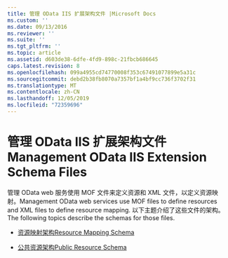 ```yaml
---
title: 管理 OData IIS 扩展架构文件 |Microsoft Docs
ms.custom: ''
ms.date: 09/13/2016
ms.reviewer: ''
ms.suite: ''
ms.tgt_pltfrm: ''
ms.topic: article
ms.assetid: d603de38-6dfe-4fd9-898c-21fbcb686645
caps.latest.revision: 8
ms.openlocfilehash: 099a4955cd74770008f353c67491077899e5a31c
ms.sourcegitcommit: debd2b38fb8070a7357bf1a4bf9cc736f3702f31
ms.translationtype: MT
ms.contentlocale: zh-CN
ms.lasthandoff: 12/05/2019
ms.locfileid: "72359696"
---
```

# <a name="management-odata-iis-extension-schema-files"></a><span data-ttu-id="f19fd-102">管理 OData IIS 扩展架构文件</span><span class="sxs-lookup"><span data-stu-id="f19fd-102">Management OData IIS Extension Schema Files</span></span>

<span data-ttu-id="f19fd-103">管理 OData web 服务使用 MOF 文件来定义资源和 XML 文件，以定义资源映射。</span><span class="sxs-lookup"><span data-stu-id="f19fd-103">Management OData web services use MOF files to define resources and XML files to define resource mapping.</span></span> <span data-ttu-id="f19fd-104">以下主题介绍了这些文件的架构。</span><span class="sxs-lookup"><span data-stu-id="f19fd-104">The following topics describe the schemas for those files.</span></span>

- [<span data-ttu-id="f19fd-105">资源映射架构</span><span class="sxs-lookup"><span data-stu-id="f19fd-105">Resource Mapping Schema</span></span>](./resource-mapping-schema.md)

- [<span data-ttu-id="f19fd-106">公共资源架构</span><span class="sxs-lookup"><span data-stu-id="f19fd-106">Public Resource Schema</span></span>](./public-resource-schema.md)